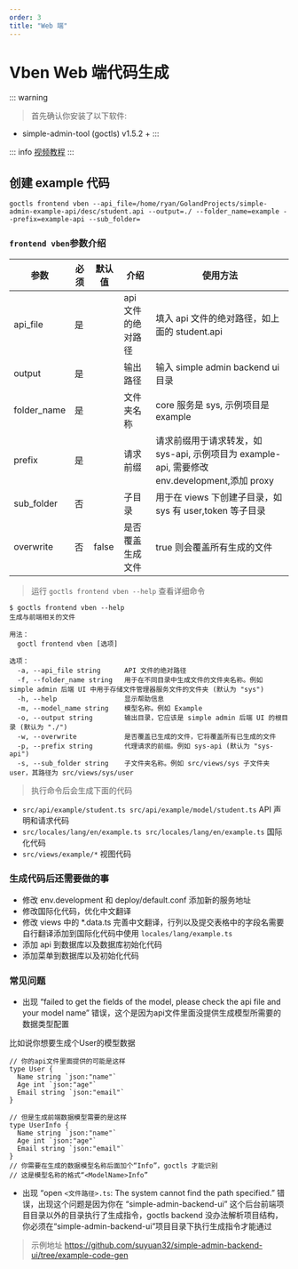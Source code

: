 ```yaml
---
order: 3
title: "Web 端"
---
```


# Vben Web 端代码生成

::: warning

> 首先确认你安装了以下软件:

- simple-admin-tool (goctls) v1.5.2 +
  :::

::: info
[视频教程](https://www.bilibili.com/video/BV1DL411a7wo)
:::

## 创建 example 代码

```shell
goctls frontend vben --api_file=/home/ryan/GolandProjects/simple-admin-example-api/desc/student.api --output=./ --folder_name=example --prefix=example-api --sub_folder=
```

### `frontend vben`参数介绍

| 参数        | 必须 | 默认值 | 介绍               | 使用方法                                                                                      |
| ----------- | ---- | ------ | ------------------ | --------------------------------------------------------------------------------------------- |
| api_file    | 是   |        | api 文件的绝对路径 | 填入 api 文件的绝对路径，如上面的 student.api                                                 |
| output      | 是   |        | 输出路径           | 输入 simple admin backend ui 目录                                                             |
| folder_name | 是   |        | 文件夹名称         | core 服务是 sys, 示例项目是 example                                                           |
| prefix      | 是   |        | 请求前缀           | 请求前缀用于请求转发，如 sys-api, 示例项目为 example-api, 需要修改 env.development,添加 proxy |
| sub_folder  | 否   |        | 子目录             | 用于在 views 下创建子目录，如 sys 有 user,token 等子目录                                      |
| overwrite   | 否   | false  | 是否覆盖生成文件   | true 则会覆盖所有生成的文件                                                                   |

> 运行 `goctls frontend vben --help` 查看详细命令

```shell
$ goctls frontend vben --help
生成与前端相关的文件

用法：
  goctl frontend vben [选项]

选项：
  -a, --api_file string      API 文件的绝对路径
  -f, --folder_name string   用于在不同目录中生成文件的文件夹名称。例如 simple admin 后端 UI 中用于存储文件管理器服务文件的文件夹 (默认为 "sys")
  -h, --help                 显示帮助信息
  -m, --model_name string    模型名称。例如 Example
  -o, --output string        输出目录，它应该是 simple admin 后端 UI 的根目录 (默认为 "./")
  -w, --overwrite            是否覆盖已生成的文件，它将覆盖所有已生成的文件
  -p, --prefix string        代理请求的前缀。例如 sys-api (默认为 "sys-api")
  -s, --sub_folder string    子文件夹名称。例如 src/views/sys 子文件夹 user，其路径为 src/views/sys/user
```

> 执行命令后会生成下面的代码

- `src/api/example/student.ts src/api/example/model/student.ts` API 声明和请求代码
- `src/locales/lang/en/example.ts src/locales/lang/en/example.ts` 国际化代码
- `src/views/example/*` 视图代码

### 生成代码后还需要做的事

- 修改 env.development 和 deploy/default.conf 添加新的服务地址
- 修改国际化代码，优化中文翻译
- 修改 views 中的 \*.data.ts 完善中文翻译，行列以及提交表格中的字段名需要自行翻译添加到国际化代码中使用 `locales/lang/example.ts`
- 添加 api 到数据库以及数据库初始化代码
- 添加菜单到数据库以及初始化代码

### 常见问题

- 出现 “failed to get the fields of the model, please check the api file and your model name” 错误，这个是因为api文件里面没提供生成模型所需要的数据类型配置

比如说你想要生成个User的模型数据
```
// 你的api文件里面提供的可能是这样
type User {
  Name string `json:"name"`
  Age int `json:"age"`
  Email string `json:"email"`
}

// 但是生成前端数据模型需要的是这样
type UserInfo {
  Name string `json:"name"`
  Age int `json:"age"`
  Email string `json:"email"`
}
// 你需要在生成的数据模型名称后面加个“Info”，goctls 才能识别
// 这是模型名称的格式“<ModelName>Info”
```

- 出现 “open `<文件路径>.ts`: The system cannot find the path specified.” 错误，出现这个问题是因为你在 “simple-admin-backend-ui” 这个后台前端项目目录以外的目录执行了生成指令，goctls backend 没办法解析项目结构，你必须在“simple-admin-backend-ui”项目目录下执行生成指令才能通过

> 示例地址 <https://github.com/suyuan32/simple-admin-backend-ui/tree/example-code-gen>
